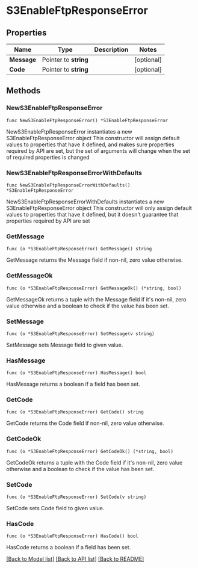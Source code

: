 # S3EnableFtpResponseError

## Properties

Name | Type | Description | Notes
------------ | ------------- | ------------- | -------------
**Message** | Pointer to **string** |  | [optional] 
**Code** | Pointer to **string** |  | [optional] 

## Methods

### NewS3EnableFtpResponseError

`func NewS3EnableFtpResponseError() *S3EnableFtpResponseError`

NewS3EnableFtpResponseError instantiates a new S3EnableFtpResponseError object
This constructor will assign default values to properties that have it defined,
and makes sure properties required by API are set, but the set of arguments
will change when the set of required properties is changed

### NewS3EnableFtpResponseErrorWithDefaults

`func NewS3EnableFtpResponseErrorWithDefaults() *S3EnableFtpResponseError`

NewS3EnableFtpResponseErrorWithDefaults instantiates a new S3EnableFtpResponseError object
This constructor will only assign default values to properties that have it defined,
but it doesn't guarantee that properties required by API are set

### GetMessage

`func (o *S3EnableFtpResponseError) GetMessage() string`

GetMessage returns the Message field if non-nil, zero value otherwise.

### GetMessageOk

`func (o *S3EnableFtpResponseError) GetMessageOk() (*string, bool)`

GetMessageOk returns a tuple with the Message field if it's non-nil, zero value otherwise
and a boolean to check if the value has been set.

### SetMessage

`func (o *S3EnableFtpResponseError) SetMessage(v string)`

SetMessage sets Message field to given value.

### HasMessage

`func (o *S3EnableFtpResponseError) HasMessage() bool`

HasMessage returns a boolean if a field has been set.

### GetCode

`func (o *S3EnableFtpResponseError) GetCode() string`

GetCode returns the Code field if non-nil, zero value otherwise.

### GetCodeOk

`func (o *S3EnableFtpResponseError) GetCodeOk() (*string, bool)`

GetCodeOk returns a tuple with the Code field if it's non-nil, zero value otherwise
and a boolean to check if the value has been set.

### SetCode

`func (o *S3EnableFtpResponseError) SetCode(v string)`

SetCode sets Code field to given value.

### HasCode

`func (o *S3EnableFtpResponseError) HasCode() bool`

HasCode returns a boolean if a field has been set.


[[Back to Model list]](../README.md#documentation-for-models) [[Back to API list]](../README.md#documentation-for-api-endpoints) [[Back to README]](../README.md)


